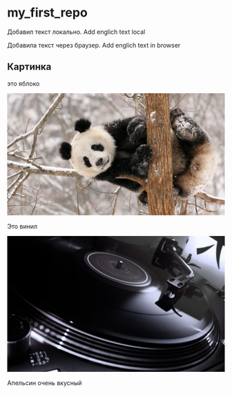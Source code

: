 # my_first_repo


Добавил текст локально. Add englich text local

Добавила текст через браузер. Add englich text in browser

## Картинка
это яблоко

![это панда](panda.jpeg)

Это винил

![Это винил](vinil.jpeg)

Апельсин очень вкусный